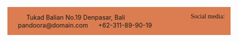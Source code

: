 <!DOCTYPE html>
<html lang="en">
<head>
    <meta charset="UTF-8">
    <meta name="viewport" content="width=device-width, initial-scale=1.0">
    <title>Document</title>
    <link rel="stylesheet" href="main.css">
    <link rel="stylesheet" href="themify-icons-font/themify-icons/themify-icons.css">
    <style>
       #first-heading{
    color: red;
}
.second-heading{
    color: aliceblue;
}
:root{
    --text-color: green;
}
h1{
    color: var(--text-color)
}
.container {
    background-color: rgb(219, 125, 81);
    justify-content: space-between;
    display: flex;
}
ul li{
    list-style-type: none;
    display: inline;
}
.locate{
    background-color: pink;
}
.mau{
    color: pink;
}
.l1{
    font-family: 'Gill Sans', 'Gill Sans MT', Calibri, 'Trebuchet MS', sans-serif;
}
    </style><p></p>
</head>
<body>
    <div class="container">
        <ul>
            <li><img width="15" height="15" src="./map-pin-alt-svgrepo-com.svg" alt=""></li>
            <li>Tukad Balian No.19 Denpasar, Bali            </li>
            <li><img width="15" height="15" src="https://www.svgrepo.com/show/446809/telegram-alt.svg" alt=""></li>
            <li>pandoora@domain.com            </li>
            <li><img width="15" height="15" class="mau" src="https://www.svgrepo.com/show/533285/phone.svg" alt=""></li>
            <li>+62-311-89-90-19            </li>
        </ul>
        <div>
            <ul>
                <li style="font-family: cursive;">Social media:</li>
                <li><a href="#"> <img width="15" height="15" src="https://www.svgrepo.com/show/501193/facebook-boxed.svg" alt=""></a></li>
                <li><a href="#"><img width="15" height="15" src="https://www.svgrepo.com/show/509274/twitter.svg" alt=""></a></li>
                <li><a href="#"> <img width="15" height="15" src="https://www.svgrepo.com/show/513089/youtube-168.svg" alt=""></a></li>
                <li><a href="#"> <img width="15" height="15" src="https://www.svgrepo.com/show/521711/instagram.svg" alt=""></a></li>
            </ul>
        </div>
    </div>
</body>
</html>


